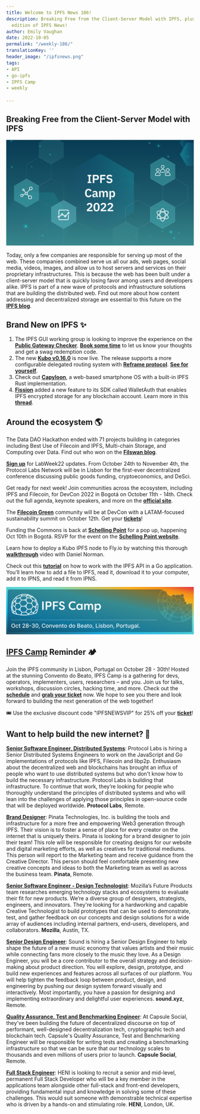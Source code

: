 ```yaml
---
title: Welcome to IPFS News 186!
description: Breaking Free from the Client-Server Model with IPFS, plus more in this
  edition of IPFS News!
author: Emily Vaughan
date: 2022-10-05
permalink: "/weekly-186/"
translationKey: ''
header_image: "/ipfsnews.png"
tags:
- API
- go-ipfs
- IPFS Camp
- weekly

---
```

## **Breaking Free from the Client-Server Model with IPFS**

![](../assets/ipfs-blog-header_-ipfs-camp.png)

Today, only a few companies are responsible for serving up most of the web. These companies combined serve us all our ads, web pages, social media, videos, images, and allow us to host servers and services on their proprietary infrastructures. This is because the web has been built under a client-server model that is quickly losing favor among users and developers alike. IPFS is part of a new wave of protocols and infrastructure solutions that are building the distributed web. Find out more about how content addressing and decentralized storage are essential to this future on the [**IPFS blog**](https://blog.ipfs.tech/ipfs-breaking-free-client-server/).

## **Brand New on IPFS ✨**

1. The IPFS GUI working group is looking to improve the experience on the [**Public Gateway Checker**](https://ipfs.github.io/public-gateway-checker/). [**Book some time**](http://calendly/) to let us know your thoughts and get a swag redemption code.
2. The new [**Kubo v0.16.0**](https://github.com/ipfs/kubo/releases/tag/v0.16.0) is now live. The release supports a more configurable delegated routing system with [**Reframe protocol**](https://github.com/ipfs/specs/tree/main/reframe#readme). [**See for yourself**](https://github.com/ipfs/kubo/releases/tag/v0.16.0).
3. Check out [**Capyloon**](https://capyloon.org/), a web-based smartphone OS with a built-in IPFS Rust implementation.
4. [**Fission**](https://fission.codes/) added a new feature to its SDK called WalletAuth that enables IPFS encrypted storage for any blockchain account. Learn more in this [**thread**](https://twitter.com/FISSIONcodes/status/1573092516873781248).

## **Around the ecosystem 🌎**

The Data DAO Hackathon ended with 71 projects building in categories including Best Use of Filecoin and IPFS, Multi-chain Storage, and Computing over Data. Find out who won on the [**Filswan blog**](https://filswan.medium.com/data-dao-hackathon-prize-winners-33df617ea6d9).  
  
[**Sign up**](https://airtable.com/shrsicDt1IpeIKVIg) for LabWeek22 updates. From October 24th to November 4th, the Protocol Labs Network will be in Lisbon for the first-ever decentralized conference discussing public goods funding, cryptoeconomics, and DeSci.  
  
Get ready for next week! Join communities across the ecosystem, including IPFS and Filecoin, for DevCon 2022 in Bogotá on October 11th - 14th. Check out the full agenda, keynote speakers, and more on the [**official site**](https://devcon.org/en/).  
  
The [**Filecoin Green**](https://green.filecoin.io/) community will be at DevCon with a LATAM-focused sustainability summit on October 12th. Get your [**tickets**](https://www.eventbrite.com/e/sustainable-blockchain-summit-latam-tickets-397452199227)!  
  
Funding the Commons is back at [**Schelling Point**](https://schellingpoint.gitcoin.co/) for a pop up, happening Oct 10th in Bogotá. RSVP for the event on the [**Schelling Point website**](https://schellingpoint.gitcoin.co/).   
  
Learn how to deploy a Kubo IPFS node to Fly.io by watching this thorough [**walkthrough**](https://www.youtube.com/watch?v=k1Hcg3B43Q4) video with Daniel Norman.   
  
Check out this [**tutorial**](https://www.youtube.com/watch?v=Ga9gfoZSm0Y) on how to work with the IPFS API in a Go application. You’ll learn how to add a file to IPFS, read it, download it to your computer, add it to IPNS, and read it from IPNS.

![](../assets/banner-2.png)

## [**IPFS Camp**](https://2022.ipfs.camp/) Reminder 🏕

Join the IPFS community in Lisbon, Portugal on October 28 - 30th! Hosted at the stunning Convento do Beato, IPFS Camp is a gathering for devs, operators, implementers, users, researchers – and you. Join us for talks, workshops, discussion circles, hacking time, and more. Check out the [**schedule**](https://2022.ipfs.camp/#schedule) and [**grab your ticket**](https://lu.ma/ipfscamp22) now. We hope to see you there and look forward to building the next generation of the web together!  
  
🎟 Use the exclusive discount code "IPFSNEWSVIP" for 25% off your [**ticket**](https://lu.ma/ipfscamp22)!

## **Want to help build the new internet? 💼**

[**Senior Software Engineer, Distributed Systems**](https://boards.greenhouse.io/protocollabs/jobs/4283628004): Protocol Labs is hiring a Senior Distributed Systems Engineers to work on the JavaScript and Go implementations of protocols like IPFS, Filecoin and libp2p. Enthusiasm about the decentralized web and blockchains has brought an influx of people who want to use distributed systems but who don't know how to build the necessary infrastructure. Protocol Labs is building that infrastructure. To continue that work, they’re looking for people who thoroughly understand the principles of distributed systems and who will lean into the challenges of applying those principles in open-source code that will be deployed worldwide. **Protocol Labs**, Remote.

[**Brand Designer**](https://angel.co/company/pinatacloud/jobs/1796010-brand-designer): Pinata Technologies, Inc. is building the tools and infrastructure for a more free and empowering Web3 generation through IPFS. Their vision is to foster a sense of place for every creator on the internet that is uniquely theirs. Pinata is looking for a brand designer to join their team! This role will be responsible for creating designs for our website and digital marketing efforts, as well as creatives for traditional mediums. This person will report to the Marketing team and receive guidance from the Creative Director. This person should feel comfortable presenting new creative concepts and ideas to both the Marketing team as well as across the business team. **Pinata**, Remote.

[**Senior Software Engineer - Design Technologist**](https://www.linkedin.com/jobs/view/senior-software-engineer-design-technologist-at-mozilla-3146852845?refId=EiOw5v08Xa0PL2eWaKMxow%3D%3D&trackingId=khK8KrTR4xZ3ib9JTscmeQ%3D%3D&trk=public_jobs_topcard-title): Mozilla’s Future Products team researches emerging technology stacks and ecosystems to evaluate their fit for new products. We’re a diverse group of designers, strategists, engineers, and innovators. They're looking for a hardworking and capable Creative Technologist to build prototypes that can be used to demonstrate, test, and gather feedback on our concepts and design solutions for a wide array of audiences including internal partners, end-users, developers, and collaborators. **Mozilla**, Austin, TX.

[**Senior Design Engineer**](https://jobs.ashbyhq.com/sound.xyz/407fcf8c-40f2-4c5e-be27-e96745cff082/application?utm_source=5brbomGvp3): Sound is hiring a Senior Design Engineer to help shape the future of a new music economy that values artists and their music while connecting fans more closely to the music they love. As a Design Engineer, you will be a core contributor to the overall strategy and decision-making about product direction. You will explore, design, prototype, and build new experiences and features across all surfaces of our platform. You will help tighten the feedback loop between product, design, and engineering by pushing our design system forward visually and interactively. Most importantly, you have a passion for designing and implementing extraordinary and delightful user experiences. **sound.xyz**, Remote.

[**Quality Assurance, Test and Benchmarking Engineer**](https://join.com/companies/capsule/5840067-quality-assurance-test-and-benchmarking-engineer?pid=24a1b46991e3de1fbcf0): At Capsule Social, they've been building the future of decentralized discourse on top of performant, well-designed decentralization tech, cryptographic tech and blockchain tech. Capsule's Quality Assurance, Test and Benchmarking Engineer will be responsible for writing tests and creating a benchmarking infrastructure so that we can be sure that our technology scales to thousands and even millions of users prior to launch. **Capsule Social**, Remote.

[**Full Stack Engineer**](https://www.linkedin.com/jobs/view/3273564662/?alternateChannel=search&refId=7I%2Bx0SHdcmhdQsQzWohg0Q%3D%3D&trackingId=kJtg%2BtTFxm88myxa7QZ0Yg%3D%3D): HENI is looking to recruit a senior and mid-level, permanent Full Stack Developer who will be a key member in the applications team alongside other full-stack and front-end developers, providing fundamental input and knowledge in solving some of these challenges. This would suit someone with demonstrable technical expertise who is driven by a hands-on and stimulating role. **HENI**, London, UK.